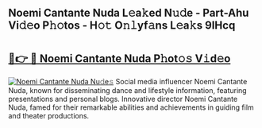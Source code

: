 ## Noemi Cantante Nuda L𝚎a𝚔ed N𝚞𝚍e - Part-Ahu Vi𝚍𝚎o P𝚑𝚘tos - H𝚘𝚝 O𝚗𝚕yf𝚊ns L𝚎a𝚔s 9IHcq

# <h2><a href="http://kf4gkn.oniu.top/?m=Noemi+Cantante+Nuda">🔗👉 🔴 Noemi Cantante Nuda P𝚑ot𝚘𝚜 V𝚒d𝚎o</a></h2>

[![Noemi Cantante Nuda Nu𝚍e𝚜](https://i.imgur.com/0qMVB7G.gif)](http://kf4gkn.oniu.top/?m=Noemi+Cantante+Nuda)
Social media influencer Noemi Cantante Nuda, known for disseminating dance and lifestyle information, featuring presentations and personal blogs. Innovative director Noemi Cantante Nuda, famed for their remarkable abilities and achievements in guiding film and theater productions.  
